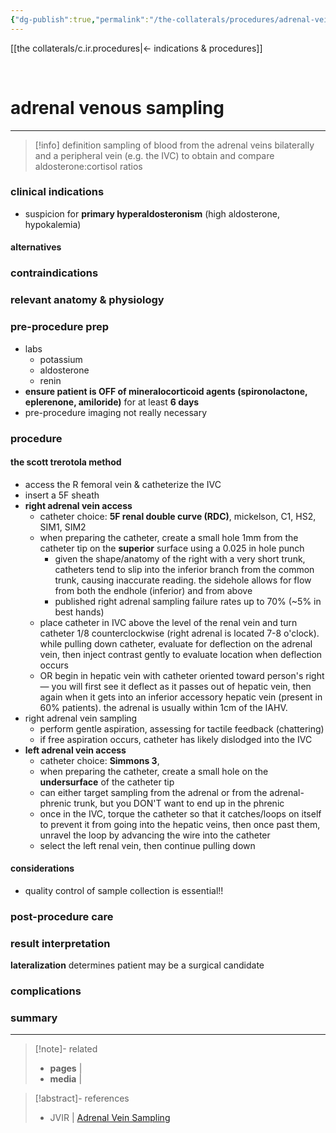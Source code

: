 ```yaml
---
{"dg-publish":true,"permalink":"/the-collaterals/procedures/adrenal-vein-sampling/"}
---
```



[[the collaterals/c.ir.procedures\|← indications & procedures]]

<br>

# adrenal venous sampling
---

> [!info] definition
> sampling of blood from the adrenal veins bilaterally and a peripheral vein (e.g. the IVC) to obtain and compare aldosterone:cortisol ratios


### clinical indications
- suspicion for **primary hyperaldosteronism** (high aldosterone, hypokalemia)

#### alternatives


### contraindications


### relevant anatomy & physiology


### pre-procedure prep
- labs
	- potassium
	- aldosterone
	- renin
- **ensure patient is OFF of mineralocorticoid agents (spironolactone, eplerenone, amiloride)** for at least **6 days**
- pre-procedure imaging not really necessary

### procedure
#### the scott trerotola method
- access the R femoral vein & catheterize the IVC
- insert a 5F sheath
- **right adrenal vein access**
	- catheter choice: **5F renal double curve (RDC)**, mickelson, C1, HS2, SIM1, SIM2
	- when preparing the catheter, create a small hole 1mm from the catheter tip on the **superior** surface using a 0.025 in hole punch
		- given the shape/anatomy of the right with a very short trunk, catheters tend to slip into the inferior branch from the common trunk, causing inaccurate reading. the sidehole allows for flow from both the endhole (inferior) and from above
		- published right adrenal sampling failure rates up to 70% (~5% in best hands)
	- place catheter in IVC above the level of the renal vein and turn catheter 1/8 counterclockwise (right adrenal is located 7-8 o'clock). while pulling down catheter, evaluate for deflection on the adrenal vein, then inject contrast gently to evaluate location when deflection occurs
	- OR begin in hepatic vein with catheter oriented toward person's right — you will first see it deflect as it passes out of hepatic vein, then again when it gets into an inferior accessory hepatic vein (present in 60% patients). the adrenal is usually within 1cm of the IAHV.
- right adrenal vein sampling
	- perform gentle aspiration, assessing for tactile feedback (chattering)
	- if free aspiration occurs, catheter has likely dislodged into the IVC
- **left adrenal vein access**
	- catheter choice: **Simmons 3**, 
	- when preparing the catheter, create a small hole on the **undersurface** of the catheter tip
	- can either target sampling from the adrenal or from the adrenal-phrenic trunk, but you DON'T want to end up in the phrenic
	- once in the IVC, torque the catheter so that it catches/loops on itself to prevent it from going into the hepatic veins, then once past them, unravel the loop by advancing the wire into the catheter
	- select the left renal vein, then continue pulling down 

#### considerations
- quality control of sample collection is essential!!


### post-procedure care


### result interpretation
**lateralization** determines patient may be a surgical candidate

### complications


### summary



---


> [!note]- related
> - **pages** | 
> - **media** | 

> [!abstract]- references
> - JVIR | [Adrenal Vein Sampling](https://www.youtube.com/watch?v=te5pvrOQWXs)


